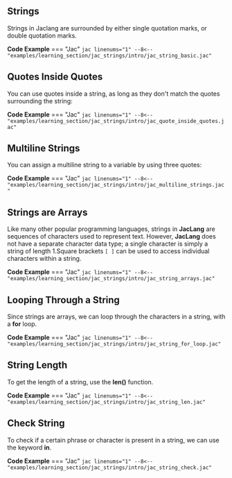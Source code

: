 ## Strings
Strings in Jaclang are surrounded by either single quotation marks, or double quotation marks.

**Code Example**
=== "Jac"
    ```jac linenums="1"
    --8<-- "examples/learning_section/jac_strings/intro/jac_string_basic.jac"
    ```

## Quotes Inside Quotes
You can use quotes inside a string, as long as they don't match the quotes surrounding the string:

**Code Example**
=== "Jac"
    ```jac linenums="1"
    --8<-- "examples/learning_section/jac_strings/intro/jac_quote_inside_quotes.jac"
    ```

## Multiline Strings
You can assign a multiline string to a variable by using three quotes:

**Code Example**
=== "Jac"
    ```jac linenums="1"
    --8<-- "examples/learning_section/jac_strings/intro/jac_multiline_strings.jac"
    ```

## Strings are Arrays
Like many other popular programming languages, strings in **JacLang** are sequences of characters used to represent text.  However, **JacLang** does not have a separate character data type; a single character is simply a string of length 1.Square brackets `[ ]` can be used to access individual characters within a string.

**Code Example**
=== "Jac"
    ```jac linenums="1"
    --8<-- "examples/learning_section/jac_strings/intro/jac_string_arrays.jac"
    ```

## Looping Through a String
Since strings are arrays, we can loop through the characters in a string, with a **for** loop.

**Code Example**
=== "Jac"
    ```jac linenums="1"
    --8<-- "examples/learning_section/jac_strings/intro/jac_string_for_loop.jac"
    ```

## String Length
To get the length of a string, use the **len()** function.

**Code Example**
=== "Jac"
    ```jac linenums="1"
    --8<-- "examples/learning_section/jac_strings/intro/jac_string_len.jac"
    ```

## Check String
To check if a certain phrase or character is present in a string, we can use the keyword **in**.

**Code Example**
=== "Jac"
    ```jac linenums="1"
    --8<-- "examples/learning_section/jac_strings/intro/jac_string_check.jac"
    ```